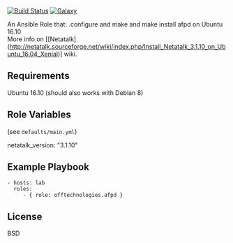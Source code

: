 [![Build Status](https://travis-ci.org/offtechnologies/ansible-role-afpd.svg?branch=master)](https://travis-ci.org/offtechnologies/ansible-role-afpd) [![Galaxy](http://img.shields.io/badge/galaxy-offtechnologies-brightgreen.svg)](https://galaxy.ansible.com/offtechnologies/afpd/)


An Ansible Role that: .configure and make and make install afpd on Ubuntu 16.10
<br>
More info on [[Netatalk] (http://netatalk.sourceforge.net/wiki/index.php/Install_Netatalk_3.1.10_on_Ubuntu_16.04_Xenial)] wiki.



## Requirements
Ubuntu 16.10 (should also works with Debian 8)

## Role Variables

(see `defaults/main.yml`)

netatalk_version: "3.1.10"


Example Playbook
----------------

    - hosts: lab
      roles:
         - { role: offtechnologies.afpd }

License
-------
BSD
